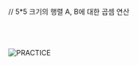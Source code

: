 //  5*5 크기의 행렬 A, B에 대한 곱셈 연산

</br></br></br>
![PRACTICE](https://user-images.githubusercontent.com/61842827/177045262-57353c43-d303-45af-903c-c46d49cfe1e5.PNG)
